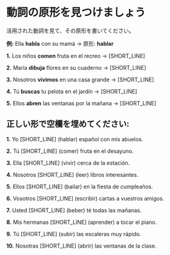 # 動詞の原形を見つけましょう

活用された動詞を見て、その原形を書いてください。

**例:** Ella **habla** con su mamá → 原形: **hablar**

**1.** Los niños **comen** fruta en el recreo → [SHORT_LINE]

**2.** María **dibuja** flores en su cuaderno → [SHORT_LINE]

**3.** Nosotros **vivimos** en una casa grande → [SHORT_LINE]

**4.** Tú **buscas** tu pelota en el jardín → [SHORT_LINE]

**5.** Ellos **abren** las ventanas por la mañana → [SHORT_LINE]

## 正しい形で空欄を埋めてください:

**1.** Yo [SHORT_LINE] (hablar) español con mis abuelos.

**2.** Tú [SHORT_LINE] (comer) fruta en el desayuno.

**3.** Ella [SHORT_LINE] (vivir) cerca de la estación.

**4.** Nosotros [SHORT_LINE] (leer) libros interesantes.

**5.** Ellos [SHORT_LINE] (bailar) en la fiesta de cumpleaños.

**6.** Vosotros [SHORT_LINE] (escribir) cartas a vuestros amigos.

**7.** Usted [SHORT_LINE] (beber) té todas las mañanas.

**8.** Mis hermanas [SHORT_LINE] (aprender) a tocar el piano.

**9.** Tú [SHORT_LINE] (subir) las escaleras muy rápido.

**10.** Nosotras [SHORT_LINE] (abrir) las ventanas de la clase.